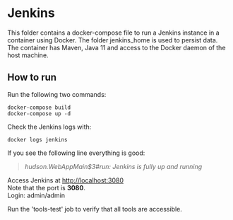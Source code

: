 # Jenkins
This folder contains a docker-compose file to run a Jenkins instance in a container using Docker. The folder jenkins_home is used to persist data.
The container has Maven, Java 11 and access to the Docker daemon of the host machine.

## How to run
Run the following two commands:
```
docker-compose build
docker-compose up -d
```

Check the Jenkins logs with:
```
docker logs jenkins
```

If you see the following line everything is good:
> *hudson.WebAppMain$3#run: Jenkins is fully up and running*


Access Jenkins at [http://localhost:3080](http://localhost:3080)  
Note that the port is __3080__.  
Login: admin/admin

Run the 'tools-test' job to verify that all tools are accessible.